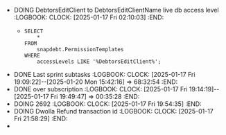 - DOING DebtorsEditClient to DebtorsEditClientName live db access level
  :LOGBOOK:
  CLOCK: [2025-01-17 Fri 02:10:03]
  :END:
	- ```apl
	  SELECT 
	      *
	  FROM
	      snapdebt.PermissionTemplates
	  WHERE
	      accessLevels LIKE '%DebtorsEditClient%';
	  ```
- DONE Last sprint subtasks
  :LOGBOOK:
  CLOCK: [2025-01-17 Fri 19:09:22]--[2025-01-20 Mon 15:42:16] =>  68:32:54
  :END:
- DONE over subscription
  :LOGBOOK:
  CLOCK: [2025-01-17 Fri 19:14:19]--[2025-01-17 Fri 19:49:47] =>  00:35:28
  :END:
- DOING 2692
  :LOGBOOK:
  CLOCK: [2025-01-17 Fri 19:54:35]
  :END:
- DOING Dwolla Refund transaction id
  :LOGBOOK:
  CLOCK: [2025-01-17 Fri 21:58:29]
  :END:
-